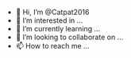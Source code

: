 - 👋 Hi, I’m @Catpat2016
- 👀 I’m interested in ...
- 🌱 I’m currently learning ...
- 💞️ I’m looking to collaborate on ...
- 📫 How to reach me ...

<!---
Catpat2016/Catpat2016 is a ✨ special ✨ repository because its `README.md` (this file) appears on your GitHub profile.
You can click the Preview link to take a look at your changes.
--- 
